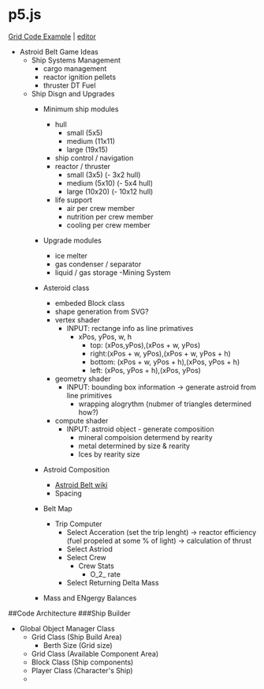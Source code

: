 # p5.js
[Grid Code Example](https://atbrunson.github.io/p5-js/gameDev/Grid/) | 
[editor](https://github.dev/atbrunson/p5-js/blob/main/gameDev/Grid/sketch.js)

- Astroid Belt Game Ideas
    - Ship Systems Management
        - cargo management
        - reactor ignition pellets
        - thruster DT Fuel
    - Ship Disgn and Upgrades
        - Minimum ship modules
            - hull
                - small (5x5)
                - medium (11x11)
                - large (19x15)
            - ship control / navigation
            - reactor / thruster
                - small (3x5) (- 3x2 hull)
                - medium (5x10) (- 5x4 hull)
                - large (10x20) (- 10x12 hull)
            - life support
                - air per crew member
                - nutrition per crew member
                - cooling per crew member
        - Upgrade modules
            - ice melter
            - gas condenser / separator
            - liquid / gas storage
    -Mining System
        - Asteroid class
            - embeded Block class
            - shape generation from SVG?
            - vertex shader
                - INPUT: rectange info as line primatives
                    - xPos, yPos, w, h
                        - top: (xPos,yPos),(xPos + w, yPos)
                        - right:(xPos + w, yPos),(xPos + w, yPos + h)
                        - bottom: (xPos + w, yPos + h),(xPos, yPos + h)
                        - left: (xPos, yPos + h),(xPos, yPos)
            - geometry shader
                - INPUT: bounding box information -> generate astroid from line primitives
                    - wrapping alogrythm (nubmer of triangles determined how?)
            - compute shader
                - INPUT: astroid object - generate composition
                    - mineral compoision determend by rearity
                    - metal determined by size & rearity
                    - Ices by rearity size
        - Astroid Composition
            - [Astroid Belt wiki](https://en.wikipedia.org/wiki/Asteroid_belt#:~:text=The%20absolute%20magnitudes%20of%20most,asteroids%20might%20be%20even%20closer.)
            - Spacing
            
        - Belt Map
            - Trip Computer
                - Select Acceration (set the trip lenght) -> reactor efficiency (fuel propeled at some % of light) -> calculation of thrust
                - Select Astriod
                - Select Crew
                    - Crew Stats
                        - O_2_ rate
                - Select Returning Delta Mass
        - Mass and ENgergy Balances

##Code Architecture
###Ship Builder
- Global Object Manager Class
    - Grid Class (Ship Build Area)
        - Berth Size (Grid size)
    - Grid Class (Available Component Area)
    - Block Class (Ship components)
    - Player Class (Character's Ship)
    - 
